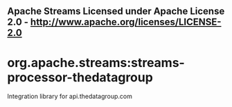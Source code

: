 Apache Streams
Licensed under Apache License 2.0 - http://www.apache.org/licenses/LICENSE-2.0
--------------------------------------------------------------------------------

org.apache.streams:streams-processor-thedatagroup
===========================================

Integration library for api.thedatagroup.com
